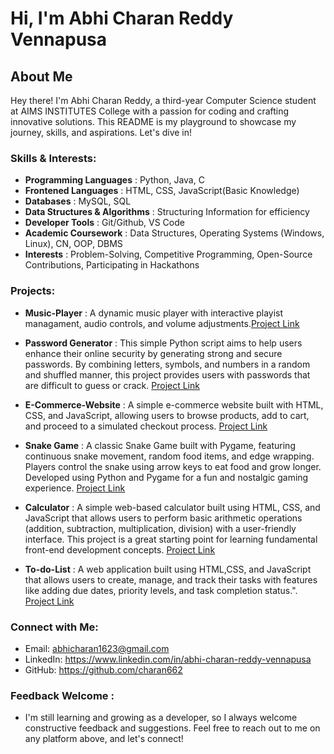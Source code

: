 
# Hi, I'm Abhi Charan Reddy Vennapusa

## About Me

Hey there! I'm Abhi Charan Reddy, a third-year Computer Science student at AIMS INSTITUTES College with a passion for coding and crafting innovative solutions. This README is my playground to showcase my journey, skills, and aspirations. Let's dive in!

### Skills & Interests:

- **Programming Languages**          : Python, Java, C
- **Frontened Languages**            : HTML, CSS, JavaScript(Basic Knowledge)
- **Databases**                      : MySQL, SQL
- **Data Structures & Algorithms**   : Structuring Information for efficiency
- **Developer Tools**                : Git/Github, VS Code
- **Academic Coursework**            : Data Structures, Operating Systems (Windows, Linux), CN, OOP, DBMS
- **Interests**                      : Problem-Solving, Competitive Programming, Open-Source Contributions, Participating in Hackathons

### Projects:

- **Music-Player** : A dynamic music player with interactive playist managament, audio controls, and volume adjustments.[Project Link](https://github.com/charan662/Music-Player.git)

- **Password Generator** : This simple Python script aims to help users enhance their online security by generating strong and secure passwords. By combining letters, symbols, and numbers in a random and shuffled manner, this project provides users with passwords that are difficult to guess or crack. [Project Link](https://github.com/charan662/Password-Generator.git)

- **E-Commerce-Website** : A simple e-commerce website built with HTML, CSS, and JavaScript, allowing users to browse products, add to cart, and proceed to a simulated checkout process. [Project Link](https://github.com/charan62/E-Commerce-Website)

- **Snake Game** : A classic Snake Game built with Pygame, featuring continuous snake movement, random food items, and edge wrapping. Players control the snake using arrow keys to eat food and grow longer. Developed using Python and Pygame for a fun and nostalgic gaming experience. [Project Link](https://github.com/charan662/Snake-Game.git)

- **Calculator** : A simple web-based calculator built using HTML, CSS, and JavaScript that allows users to perform basic arithmetic operations (addition, subtraction, multiplication, division) with a user-friendly interface. This project is a great starting point for learning fundamental front-end development concepts. [Project Link](https://github.com/charan662/Calculator.git)

- **To-do-List** : A web application built using HTML,CSS, and JavaScript that allows users to create, manage, and track their tasks with features like adding due dates, priority levels, and task completion status.". [Project Link](https://github.com/charan662/To-do-List.git)

### Connect with Me:

- Email: abhicharan1623@gmail.com
- LinkedIn: https://www.linkedin.com/in/abhi-charan-reddy-vennapusa
- GitHub: https://github.com/charan662

### Feedback Welcome :
- I'm still learning and growing as a developer, so I always welcome constructive feedback and suggestions. Feel free to reach out to me on any platform above, and let's connect!
